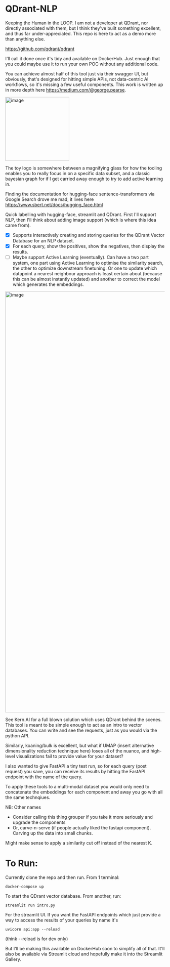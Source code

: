 # QDrant-NLP
Keeping the Human in the LOOP. I am not a developer at QDrant, nor directly associated with them, but I think they've built something excellent, and thus far under-appreciated. This repo is here to act as a demo more than anything else.

https://github.com/qdrant/qdrant

I'll call it done once it's tidy and available on DockerHub. Just enough that you could maybe use it to run your own POC without any additional code. 

You can achieve almost half of this tool just via their swagger UI, but obviously, that's designed for hitting simple APIs, not data-centric AI workflows, so it's missing a few useful components. This work is written up in more depth here https://medium.com/@george.pearse.
 
<img width="202" alt="image" src="https://user-images.githubusercontent.com/47161914/186397107-5706db97-6404-40fd-8ce1-b42bb83249c2.png">

The toy logo is somewhere between a magnifying glass for how the tooling enables you to really focus in on a specific data subset, and a classic bayesian graph for if I get carried away enough to try to add active learning in. 

Finding the documentation for hugging-face sentence-transformers via Google Search drove me mad, it lives here https://www.sbert.net/docs/hugging_face.html

Quick labelling with hugging-face, streamlit and QDrant. First I'll support NLP, then I'll think about adding image support (which is where this idea came from).

- [X] Supports interactively creating and storing queries for the QDrant Vector Database for an NLP dataset.
- [X] For each query, show the positives, show the negatives, then display the results.
- [ ] Maybe support Active Learning (eventually). Can have a two part system, one part using Active Learning to optimise the similarity search, the other to optimize downstream finetuning. Or one to update which datapoint a nearest neighbour approach is least certain about (because this can be almost instantly updated) and another to correct the model which generates the embeddings.

<img width="1331" alt="image" src="https://user-images.githubusercontent.com/47161914/186453861-e4c2b2e6-6a1d-4039-b044-8029d97dfdb5.png">


See Kern.AI for a full blown solution which uses QDrant behind the scenes. This tool is meant to be simple enough to act as an intro to vector databases. You can write and see the requests, just as you would via the python API. 

Similarly, koaning/bulk is excellent, but what if UMAP (insert alternative dimensionality reduction technique here) loses all of the nuance, and high-level visualizations fail to provide value for your dataset? 

I also wanted to give FastAPI a tiny test run, so for each query (post request) you save, you can receive its results by hitting the FastAPI endpoint with the name of the query.

To apply these tools to a multi-modal dataset you would only need to concatenate the embeddings for each component and away you go with all the same technqiues. 

NB: Other names 
* Consider calling this thing grouper if you take it more seriously and upgrade the components
* Or, carve-n-serve (if people actually liked the fastapi component). Carving up the data into small chunks.

Might make sense to apply a similarity cut off instead of the nearest K. 

# To Run:

Currently clone the repo and then run. From 1 terminal:
```
docker-compose up
```
To start the QDrant vector database. 
From another, run:
```
streamlit run intro.py
```
For the streamlit UI.
If you want the FastAPI endpoints which just provide a way to access the results of your queries by name it's
```
uvicorn api:app --reload
```
(think --reload is for dev only)

But I'll be making this available on DockerHub soon to simplify all of that. It'll also be available via Streamlit cloud and hopefully make it into the Streamlit Gallery.
